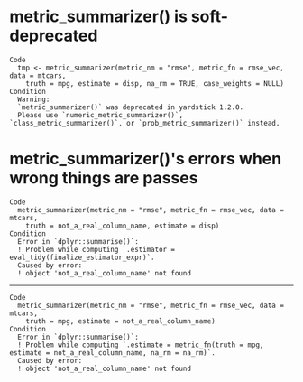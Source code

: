# metric_summarizer() is soft-deprecated

    Code
      tmp <- metric_summarizer(metric_nm = "rmse", metric_fn = rmse_vec, data = mtcars,
        truth = mpg, estimate = disp, na_rm = TRUE, case_weights = NULL)
    Condition
      Warning:
      `metric_summarizer()` was deprecated in yardstick 1.2.0.
      Please use `numeric_metric_summarizer()`, `class_metric_summarizer()`, or `prob_metric_summarizer()` instead.

# metric_summarizer()'s errors when wrong things are passes

    Code
      metric_summarizer(metric_nm = "rmse", metric_fn = rmse_vec, data = mtcars,
        truth = not_a_real_column_name, estimate = disp)
    Condition
      Error in `dplyr::summarise()`:
      ! Problem while computing `.estimator = eval_tidy(finalize_estimator_expr)`.
      Caused by error:
      ! object 'not_a_real_column_name' not found

---

    Code
      metric_summarizer(metric_nm = "rmse", metric_fn = rmse_vec, data = mtcars,
        truth = mpg, estimate = not_a_real_column_name)
    Condition
      Error in `dplyr::summarise()`:
      ! Problem while computing `.estimate = metric_fn(truth = mpg, estimate = not_a_real_column_name, na_rm = na_rm)`.
      Caused by error:
      ! object 'not_a_real_column_name' not found

